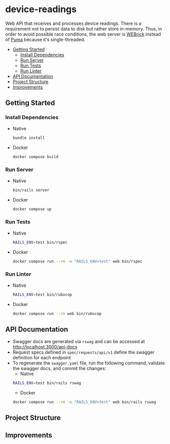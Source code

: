 # device-readings

Web API that receives and processes device
readings. There is a requirement not to persist data to disk but rather store in-memory. Thus, in order to avoid possible race conditions, the web server is [WEBrick](https://rubygems.org/gems/webrick) instead of [Puma](https://rubygems.org/gems/puma) because it's single-threaded.

- [Getting Started](#getting-started)
  - [Install Dependencies](#install-dependencies)
  - [Run Server](#run-server)
  - [Run Tests](#run-tests)
  - [Run Linter](#run-linter)
- [API Documentation](#api-documentation)
- [Project Structure](#project-structure)
- [Improvements](#Improvements)

## Getting Started

### Install Dependencies

- Native
  ```sh
  bundle install
  ```

- Docker
  ```sh
  docker compose build
  ```

### Run Server

- Native
  ```sh
  bin/rails server
  ```

- Docker
  ```sh
  docker compose up
  ```
### Run Tests

- Native
  ```sh
  RAILS_ENV=test bin/rspec
  ```

- Docker
  ```sh
  docker compose run --rm -e "RAILS_ENV=test" web bin/rspec
  ```

### Run Linter

- Native
  ```sh
  RAILS_ENV=test bin/rubocop
  ```

- Docker
  ```sh
  docker compose run --rm web bin/rubocop
  ```

## API Documentation

- Swagger docs are generated via `rswag` and can be accessed at [http://localhost:3000/api-docs](http://localhost:3000/api-docs)
- Request specs defined in `spec/requests/api/v1` define the swagger definition for each endpoint
- To regenerate the `swagger.yaml` file, run the following command, validate the swagger docs, and commit the changes:
  - Native
  ```sh
  RAILS_ENV=test bin/rails rswag
  ```
  - Docker
  ```sh
  docker compose run --rm -e "RAILS_ENV=test" web bin/rails rswag
  ```

## Project Structure

## Improvements

